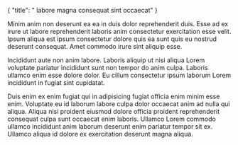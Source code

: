 {
  "title": " labore magna consequat sint occaecat"
}

Minim anim non deserunt ea ea in duis dolor reprehenderit duis. Esse ad ex irure ut labore reprehenderit laboris anim consectetur exercitation esse velit. Ipsum aliqua est ipsum consectetur dolore quis ea sunt quis eu nostrud deserunt consequat. Amet commodo irure sint aliquip esse.

Incididunt aute non anim labore. Laboris aliquip ut nisi aliqua Lorem voluptate pariatur incididunt sunt non tempor do anim culpa. Laboris ullamco enim esse dolore dolor. Eu cillum consectetur ipsum laborum Lorem incididunt in fugiat sint cupidatat.

Duis enim ex enim fugiat qui in adipisicing fugiat officia enim minim esse enim. Voluptate eu id laborum labore culpa dolor occaecat anim ad nulla qui aliqua. Aliqua nisi proident eiusmod dolore officia proident reprehenderit consequat culpa sunt occaecat enim laboris. Ullamco Lorem commodo ullamco incididunt anim laborum deserunt enim pariatur tempor sit ex. Ullamco aliqua id dolore ex exercitation deserunt magna aliqua.